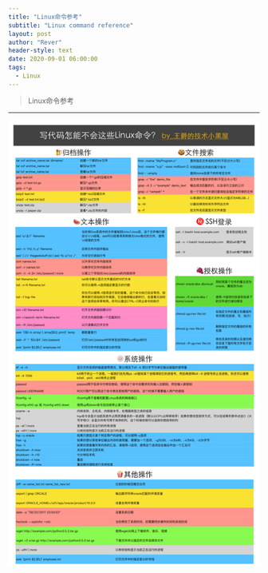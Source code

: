 ```yaml
---
title: "Linux命令参考"
subtitle: "Linux command reference"
layout: post
author: "Rever"
header-style: text
date: 2020-09-01 06:00:00
tags:
  - Linux
---
```

> Linux命令参考
---
![Linux](/img/linux_cmd.png)